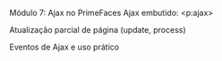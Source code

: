 Módulo 7: Ajax no PrimeFaces
Ajax embutido: <p:ajax>

Atualização parcial de página (update, process)

Eventos de Ajax e uso prático